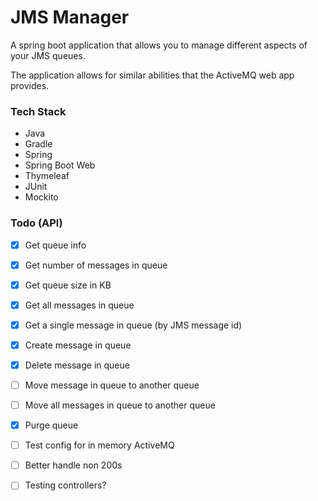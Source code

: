 # JMS Manager

A spring boot application that allows you to manage different aspects of your JMS queues.

The application allows for similar abilities that the ActiveMQ web app provides.

### Tech Stack

- Java
- Gradle
- Spring
- Spring Boot Web
- Thymeleaf
- JUnit
- Mockito

### Todo (API)

- [x] Get queue info
- [x] Get number of messages in queue
- [x] Get queue size in KB
- [x] Get all messages in queue
- [x] Get a single message in queue (by JMS message id)
- [x] Create message in queue
- [x] Delete message in queue
- [ ] Move message in queue to another queue
- [ ] Move all messages in queue to another queue
- [x] Purge queue

- [ ] Test config for in memory ActiveMQ
- [ ] Better handle non 200s
- [ ] Testing controllers?